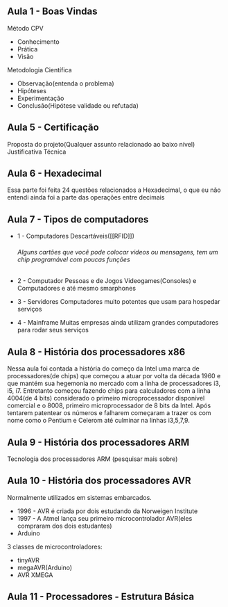 
## Aula 1 - Boas Vindas
Método CPV
- Conhecimento
- Prática
- Visão

Metodologia Científica
- Observação(entenda o problema)
- Hipóteses
- Experimentação
- Conclusão(Hipótese validade ou refutada)
## Aula 5 - Certificação
Proposta do projeto(Qualquer assunto relacionado ao baixo nível)
Justificativa Técnica

## Aula 6 - Hexadecimal
Essa parte foi feita 24 questões relacionados a Hexadecimal, o que eu não entendi ainda foi a parte das operações entre decimais

## Aula 7 - Tipos de computadores
- 1 - Computadores Descartáveis([[RFID]])
	###### Alguns cartões que você pode colocar videos ou mensagens, tem um chip programável com poucas funções
	
- 2 - Computador Pessoas e de Jogos
	Videogames(Consoles) e Computadores e até mesmo smarphones
	
- 3 - Servidores
	Computadores muito potentes que usam para hospedar serviços
	
- 4 - Mainframe
	Muitas empresas ainda utilizam grandes computadores para rodar seus serviços
	

## Aula 8 - História dos processadores x86

Nessa aula foi contada a história do começo da Intel uma marca de processadores(de chips) que começou a atuar por volta da década 1960 e que mantém sua hegemonia no mercado com a linha de processadores i3, i5, i7. Entretanto começou fazendo chips para calculadores com a linha 4004(de 4 bits) considerado o primeiro microprocessador disponível comercial e o 8008, primeiro microprocessador de 8 bits da Intel. Após tentarem patentear os números e falharem começaram a trazer os com nome como o Pentium e Celerom até culminar na linhas i3,5,7,9.


## Aula 9 - História dos processadores ARM

Tecnologia dos processadores ARM (pesquisar mais sobre)

## Aula 10 - História dos processadores AVR

Normalmente utilizados em sistemas embarcados.
- 1996 - AVR é criada por dois estudando da Norweigen Institute
- 1997 - A Atmel lança seu primeiro microcontrolador AVR(eles compraram dos dois estudantes)
- Arduino

3 classes de microcontroladores:
- tinyAVR
- megaAVR(Arduino)
- AVR XMEGA

## Aula 11 - Processadores - Estrutura Básica

